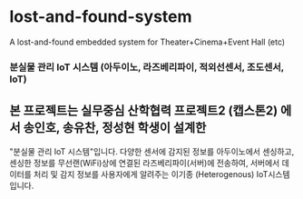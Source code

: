 # lost-and-found-system
A  lost-and-found embedded system for Theater+Cinema+Event Hall (etc)
### 분실물 관리 IoT 시스템 (아두이노, 라즈베리파이, 적외선센서, 조도센서, IoT)
## 본 프로젝트는 실무중심 산학협력 프로젝트2 (캡스톤2) 에서 송인호, 송유찬, 정성현 학생이 설계한 
"분실물 관리 IoT 시스템"입니다. 다양한 센서에 감지된 정보를 아두이노에서 센싱하고, 센싱한 정보를 무선랜(WiFi)상에 연결된
라즈베리파이(서버)에 전송하여, 서버에서 데이터를 처리 및 감지 정보를 사용자에게 알려주는 이기종 (Heterogenous) IoT시스템 입니다.
